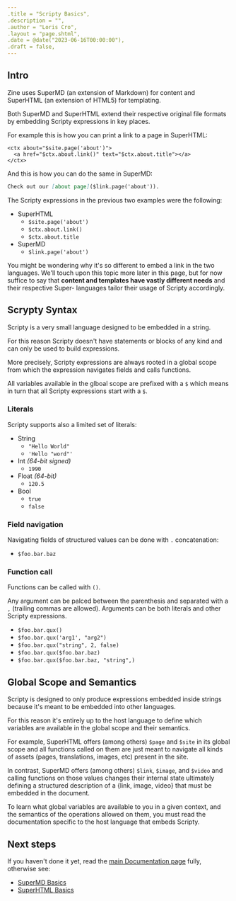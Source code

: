 ```yaml
---
.title = "Scripty Basics",
.description = "",
.author = "Loris Cro",
.layout = "page.shtml",
.date = @date("2023-06-16T00:00:00"),
.draft = false,
---
```


## Intro
Zine uses SuperMD (an extension of Markdown) for content and SuperHTML (an extension of HTML5) for templating.

Both SuperMD and SuperHTML extend their respective original file formats by embedding Scripty expressions in key places.

For example this is how you can print a link to a page in SuperHTML:

```superhtml
<ctx about="$site.page('about')">
  <a href="$ctx.about.link()" text="$ctx.about.title"></a>
</ctx>
```

And this is how you can do the same in SuperMD:

```markdown
Check out our [about page]($link.page('about')).
```

The Scripty expressions in the previous two examples were the following:

- SuperHTML
  - `$site.page('about')`
  - `$ctx.about.link()`
  - `$ctx.about.title`
- SuperMD
  - `$link.page('about')`


You might be wondering why it's so different to embed a link in the two languages. We'll touch upon this topic more later in this page, but for now suffice to say that **content and templates have vastly different needs** and their respective Super- languages tailor their usage of Scripty accordingly. 

## Scrypty Syntax

Scripty is a very small language designed to be embedded in a string.

For this reason Scripty doesn't have statements or blocks of any kind and can only be used to build expressions.

More precisely, Scripty expressions are always rooted in a global scope from which the expression navigates fields and calls functions.

All variables available in the glboal scope are prefixed with a `$` which means in turn that all Scripty expressions start with a `$`.

### Literals
Scripty supports also a limited set of literals:

- String  
  - `"Hello World"`
  - `'Hello "word"'`
- Int  *(64-bit signed)*
  - `1990`
- Float *(64-bit)*
  - `120.5`
- Bool
  - `true`
  - `false`


### Field navigation
Navigating fields of structured values can be done with `.` concatenation:

- `$foo.bar.baz`

### Function call

Functions can be called with `()`. 

Any argument can be palced between the parenthesis and separated with a `,` (trailing commas are allowed). Arguments can be both literals and other Scripty expressions.

- `$foo.bar.qux()`
- `$foo.bar.qux('arg1', "arg2")`
- `$foo.bar.qux("string", 2, false)`
- `$foo.bar.qux($foo.bar.baz)`
- `$foo.bar.qux($foo.bar.baz, "string",)`

## Global Scope and Semantics

Scripty is designed to only produce expressions embedded inside strings because it's meant to be embedded into other languages.

For this reason it's entirely up to the host language to define which variables are available in the global scope and their semantics.

For example, SuperHTML offers (among others) `$page` and `$site` in its global scope and all functions called on them are just meant to navigate all kinds of assets (pages, translations, images, etc) present in the site.

In contrast, SuperMD offers (among others) `$link`, `$image`, and `$video` and calling functions on those values changes their internal state ultimately defining a structured description of a {link, image, video} that must be embedded in the document.

To learn what global variables are available to you in a given context, and the semantics of the operations allowed on them, you must read the documentation specific to the host language that embeds Scripty.

## Next steps

If you haven't done it yet, read the [main Documentation page]($link.page('docs')) fully, otherwise see:

- [SuperMD Basics]($link.page('docs/supermd'))
- [SuperHTML Basics]($link.page('docs/superhtml'))
